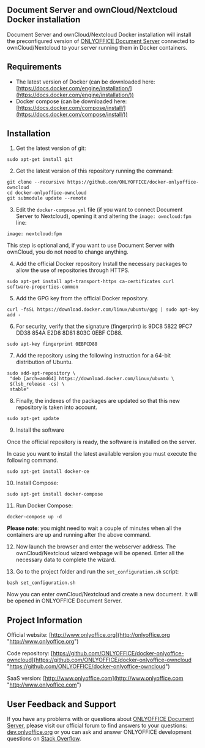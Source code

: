 ## Document Server and ownCloud/Nextcloud Docker installation

Document Server and ownCloud/Nextcloud Docker installation will install the preconfigured version of [ONLYOFFICE Document Server][2] connected to ownCloud/Nextcloud to your server running them in Docker containers.

## Requirements

* The latest version of Docker (can be downloaded here: [https://docs.docker.com/engine/installation/](https://docs.docker.com/engine/installation/))
* Docker compose (can be downloaded here: [https://docs.docker.com/compose/install/](https://docs.docker.com/compose/install/))

## Installation

1. Get the latest version of git:

```
sudo apt-get install git
```

2. Get the latest version of this repository running the command:

```
git clone --recursive https://github.com/ONLYOFFICE/docker-onlyoffice-owncloud
cd docker-onlyoffice-owncloud
git submodule update --remote
```

3. Edit the `docker-compose.yml` file (if you want to connect Document Server to Nextcloud), opening it and altering the `image: owncloud:fpm` line:

```
image: nextcloud:fpm
```
This step is optional and, if you want to use Document Server with ownCloud, you do not need to change anything.

4. Add the official Docker repository
Install the necessary packages to allow the use of repositories through HTTPS.

```
sudo apt-get install apt-transport-https ca-certificates curl software-properties-common
```
5. Add the GPG key from the official Docker repository.

```
curl -fsSL https://download.docker.com/linux/ubuntu/gpg | sudo apt-key add -
```
6. For security, verify that the signature (fingerprint) is 9DC8 5822 9FC7 DD38 854A E2D8 8D81 803C 0EBF CD88.

```
sudo apt-key fingerprint 0EBFCD88
```
7. Add the repository using the following instruction for a 64-bit distribution of Ubuntu.

```
sudo add-apt-repository \
 "deb [arch=amd64] https://download.docker.com/linux/ubuntu \
 $(lsb_release -cs) \
 stable"
```
8. Finally, the indexes of the packages are updated so that this new repository is taken into account.

```
sudo apt-get update
```
9. Install the software

Once the official repository is ready, the software is installed on the server.

In case you want to install the latest available version you must execute the following command.

```
sudo apt-get install docker-ce
```

10. Install Compose:

```
sudo apt-get install docker-compose
```

11. Run Docker Compose:

```
docker-compose up -d
```

**Please note**: you might need to wait a couple of minutes when all the containers are up and running after the above command.

12. Now launch the browser and enter the webserver address. The ownCloud/Nextcloud wizard webpage will be opened. Enter all the necessary data to complete the wizard.

13. Go to the project folder and run the `set_configuration.sh` script:

```
bash set_configuration.sh
```

Now you can enter ownCloud/Nextcloud and create a new document. It will be opened in ONLYOFFICE Document Server.

## Project Information

Official website: [http://www.onlyoffice.org](http://onlyoffice.org "http://www.onlyoffice.org")

Code repository: [https://github.com/ONLYOFFICE/docker-onlyoffice-owncloud](https://github.com/ONLYOFFICE/docker-onlyoffice-owncloud "https://github.com/ONLYOFFICE/docker-onlyoffice-owncloud")

SaaS version: [http://www.onlyoffice.com](http://www.onlyoffice.com "http://www.onlyoffice.com")

## User Feedback and Support

If you have any problems with or questions about [ONLYOFFICE Document Server][2], please visit our official forum to find answers to your questions: [dev.onlyoffice.org][1] or you can ask and answer ONLYOFFICE development questions on [Stack Overflow][3].

  [1]: http://dev.onlyoffice.org
  [2]: https://github.com/ONLYOFFICE/DocumentServer
  [3]: http://stackoverflow.com/questions/tagged/onlyoffice
